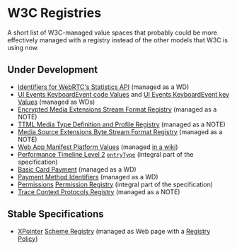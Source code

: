 # W3C Registries

A short list of W3C-managed value spaces that probably could be more effectively managed with a registry instead of the other models that W3C is using now.


## Under Development

* [Identifiers for WebRTC's Statistics API](https://www.w3.org/TR/webrtc-stats/) (managed as a WD)
* [UI Events KeyboardEvent code Values](https://www.w3.org/TR/2016/WD-uievents-code-20161024/) and [UI Events KeyboardEvent key Values](https://www.w3.org/TR/2016/WD-uievents-key-20161024/) (managed as WDs)
* [Encrypted Media Extensions Stream Format Registry](https://www.w3.org/TR/eme-stream-registry/) (managed as a NOTE)
* [TTML Media Type Definition and Profile Registry](https://www.w3.org/TR/ttml-profile-registry/) (managed as a NOTE)
* [Media Source Extensions Byte Stream Format Registry](https://www.w3.org/TR/2016/NOTE-mse-byte-stream-format-registry-20161004/) (managed as a NOTE)
* [Web App Manifest Platform Values](https://www.w3.org/TR/appmanifest/#manifest-and-its-members) (managed [in a wiki](https://github.com/w3c/manifest/wiki/Platforms))
* [Performance Timeline Level 2](https://www.w3.org/TR/performance-timeline-2/) [`entryType`](https://www.w3.org/TR/performance-timeline-2/#dom-performanceentry-entrytype) (integral part of the specification)
* [Basic Card Payment](https://www.w3.org/TR/payment-method-basic-card/) (managed as a WD)
* [Payment Method Identifiers](https://www.w3.org/TR/payment-method-id/) (managed as a WD)
* [Permissions](https://www.w3.org/TR/permissions/) [Permission Registry](https://www.w3.org/TR/permissions/#permission-registry) (integral part of the specification)
* [Trace Context Protocols Registry](https://www.w3.org/TR/trace-context-protocols-registry/) (managed as a NOTE)


## Stable Specifications

* [XPointer](https://www.w3.org/TR/xptr-framework/) [Scheme Registry](https://www.w3.org/2005/04/xpointer-schemes/) (managed as Web page with a [Registry Policy](https://www.w3.org/2005/04/xpointer-policy.html))
